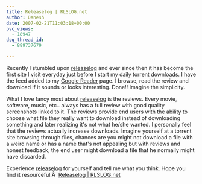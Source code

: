 ```yaml
---
title: Releaselog | RLSLOG.net
author: Danesh
date: 2007-02-21T11:03:18+00:00
pvc_views:
  - 18947
dsq_thread_id:
  - 889737679

---
```

Recently I stumbled upon [releaselog][1] and ever since then it has become the first site I visit everyday just before I start my daily torrent downloads. I have the feed added to my [Google Reader][2] page. I browse, read the review and download if it sounds or looks interesting. Done!! Imagine the simplicity.

What I love fancy most about [releaselog][1] is the reviews. Every movie, software, music, etc.. always has a full review with good quality screenshots linked to it. The reviews provide end users with the ability to choose what file they really want to download instead of downloading something and later realizing it's not what he/she wanted. I personally feel that the reviews actually increase downloads. Imagine yourself at a torrent site browsing through files, chances are you might not download a file with a weird name or has a name that's not appealing but with reviews and honest feedback, the end user might download a file that he normally might have discarded.

Experience [releaselog][1] for yourself and tell me what you think. Hope you find it resourceful.Â  [Releaselog | RLSLOG.net][1]

 [1]: http://www.rlslog.net/
 [2]: http://www.google.com/reader/ "Google Reader"
